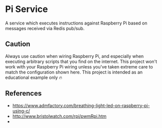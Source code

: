 # Pi Service

A service which executes instructions against Raspberry Pi based on messages received via Redis pub/sub.

## Caution

Always use caution when wiring Raspberry Pi, and especially when executing arbitrary scripts that you find on the internet.  This project won't work with your Raspberry Pi wiring unless you've taken extreme care to match the configuration shown here.  This project is intended as an educational example only :fire:

## References

* https://www.admfactory.com/breathing-light-led-on-raspberry-pi-using-c/
* http://www.bristolwatch.com/rpi/pwmRpi.htm
* 